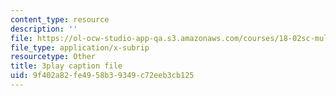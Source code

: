 ```yaml
---
content_type: resource
description: ''
file: https://ol-ocw-studio-app-qa.s3.amazonaws.com/courses/18-02sc-multivariable-calculus-fall-2010/9f402a82fe4958b39349c72eeb3cb125_9rVojYcPeoU.vtt
file_type: application/x-subrip
resourcetype: Other
title: 3play caption file
uid: 9f402a82-fe49-58b3-9349-c72eeb3cb125
---
```

